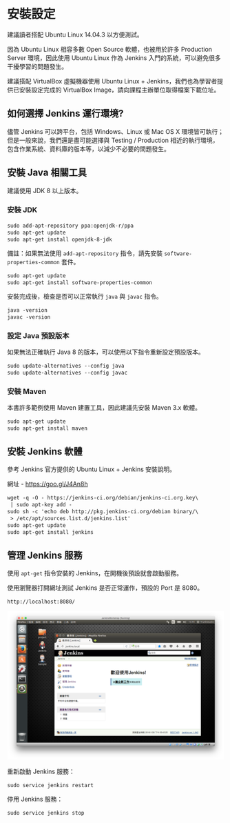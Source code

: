 安裝設定
=======

建議讀者搭配 Ubuntu Linux 14.04.3 以方便測試。

因為 Ubuntu Linux 相容多數 Open Source 軟體，也被用於許多 Production Server 環境，因此使用 Ubuntu Linux 作為 Jenkins 入門的系統，可以避免很多干擾學習的問題發生。

建議搭配 VirtualBox 虛擬機器使用 Ubuntu Linux + Jenkins，我們也為學習者提供已安裝設定完成的 VirtualBox Image，請向課程主辦單位取得檔案下載位址。

如何選擇 Jenkins 運行環境?
---------------------------

儘管 Jenkins 可以跨平台，包括 Windows、Linux 或 Mac OS X 環境皆可執行；但是一般來說，我們還是盡可能選擇與 Testing / Production 相近的執行環境，包含作業系統、資料庫的版本等，以減少不必要的問題發生。

安裝 Java 相關工具
------------------

建議使用 JDK 8 以上版本。

### 安裝 JDK

```
sudo add-apt-repository ppa:openjdk-r/ppa
sudo apt-get update
sudo apt-get install openjdk-8-jdk
```

備註：如果無法使用 `add-apt-repository` 指令，請先安裝 `software-properties-common` 套件。

```
sudo apt-get update
sudo apt-get install software-properties-common
```

安裝完成後，檢查是否可以正常執行 `java` 與 `javac` 指令。

```
java -version
javac -version
```

### 設定 Java 預設版本

如果無法正確執行 Java 8 的版本，可以使用以下指令重新設定預設版本。

```
sudo update-alternatives --config java
sudo update-alternatives --config javac
```

### 安裝 Maven

本書許多範例使用 Maven 建置工具，因此建議先安裝 Maven 3.x 軟體。

```
sudo apt-get update
sudo apt-get install maven
```

安裝 Jenkins 軟體
-----------------

參考 Jenkins 官方提供的 Ubuntu Linux + Jenkins 安裝說明。

網址 - https://goo.gl/J4An8h

```
wget -q -O - https://jenkins-ci.org/debian/jenkins-ci.org.key\
 | sudo apt-key add -
sudo sh -c 'echo deb http://pkg.jenkins-ci.org/debian binary/\
 > /etc/apt/sources.list.d/jenkins.list'
sudo apt-get update
sudo apt-get install jenkins
```

管理 Jenkins 服務
----------------

使用 `apt-get` 指令安裝的 Jenkins，在開機後預設就會啟動服務。

使用瀏覽器打開網址測試 Jenkins 是否正常運作，預設的 Port 是 8080。

```
http://localhost:8080/
```


![jenkins](img/jenkins-welcome.png)

重新啟動 Jenkins 服務：

```
sudo service jenkins restart
```

停用 Jenkins 服務：

```
sudo service jenkins stop
```
